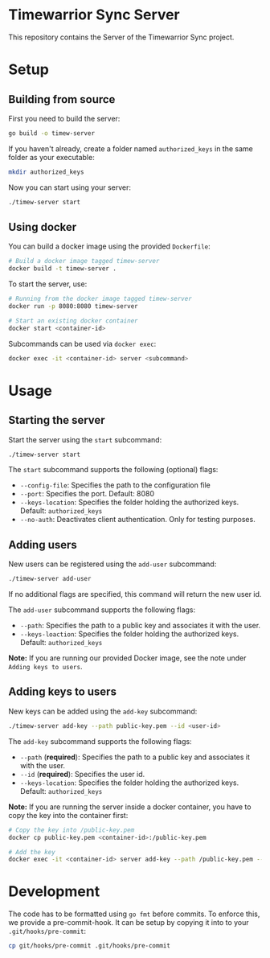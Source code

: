 # Timewarrior Sync Server
This repository contains the Server of the Timewarrior Sync project.

# Setup

## Building from source

First you need to build the server:
```sh
go build -o timew-server
```

If you haven't already, create a folder named `authorized_keys` in the same folder as your executable:
```sh
mkdir authorized_keys
```

Now you can start using your server:
```sh
./timew-server start
```

## Using docker

You can build a docker image using the provided `Dockerfile`:
```sh
# Build a docker image tagged timew-server
docker build -t timew-server .
```

To start the server, use:
```sh
# Running from the docker image tagged timew-server
docker run -p 8080:8080 timew-server

# Start an existing docker container
docker start <container-id>
```

Subcommands can be used via `docker exec`:
```sh
docker exec -it <container-id> server <subcommand>
```

# Usage

## Starting the server

Start the server using the `start` subcommand:
```sh
./timew-server start
```

The `start` subcommand supports the following (optional) flags:
- `--config-file`: Specifies the path to the configuration file
- `--port`: Specifies the port. Default: 8080
- `--keys-location`: Specifies the folder holding the authorized keys. Default: `authorized_keys`
- `--no-auth`: Deactivates client authentication. Only for testing purposes.

## Adding users

New users can be registered using the `add-user` subcommand:
```sh
./timew-server add-user
```

If no additional flags are specified, this command will return the new user id.

The `add-user` subcommand supports the following flags:
- `--path`: Specifies the path to a public key and associates it with the user.
- `--keys-loaction`: Specifies the folder holding the authorized keys. Default: `authorized_keys`

**Note:** If you are running our provided Docker image, see the note under `Adding keys to users`.

## Adding keys to users

New keys can be added using the `add-key` subcommand:
```sh
./timew-server add-key --path public-key.pem --id <user-id>
```

The `add-key` subcommand supports the following flags:
- `--path` (**required**): Specifies the path to a public key and associates it with the user.
- `--id` (**required**): Specifies the user id.
- `--keys-location`: Specifies the folder holding the authorized keys. Default: `authorized_keys`

**Note:** If you are running the server inside a docker container, you have to copy the key into the container first:

```sh
# Copy the key into /public-key.pem
docker cp public-key.pem <container-id>:/public-key.pem

# Add the key
docker exec -it <container-id> server add-key --path /public-key.pem --id <user-id>
```

# Development

The code has to be formatted using `go fmt` before commits. To enforce this, we provide a pre-commit-hook. It can be setup by copying it into to your `.git/hooks/pre-commit`:

```sh
cp git/hooks/pre-commit .git/hooks/pre-commit
```
